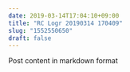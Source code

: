 ```yaml
---
date: 2019-03-14T17:04:10+09:00
title: "RC Logr 20190314 170409"
slug: "1552550650"
draft: false
---
```


Post content in markdown format
